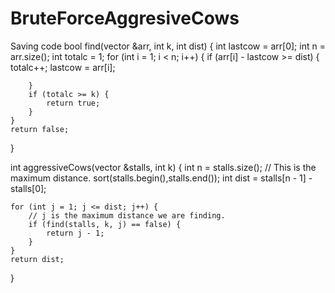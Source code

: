 # BruteForceAggresiveCows
Saving code
bool find(vector<int> &arr, int k, int dist) {
    int lastcow = arr[0];
    int n = arr.size();
    int totalc = 1;
    for (int i = 1; i < n; i++) {
        if (arr[i] - lastcow >= dist) {
            totalc++;
            lastcow = arr[i];
            
        }
        if (totalc >= k) {
            return true;
        }
    }
    return false;
}

int aggressiveCows(vector<int> &stalls, int k) {
    int n = stalls.size();
    // This is the maximum distance.
    sort(stalls.begin(),stalls.end());
    int dist = stalls[n - 1] - stalls[0];
    
    for (int j = 1; j <= dist; j++) {
        // j is the maximum distance we are finding.
        if (find(stalls, k, j) == false) {
            return j - 1;
        }
    }
    return dist;
}
